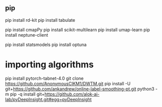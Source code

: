 ## pip
pip install rd-kit
pip install tabulate

pip install cmapPy
pip install scikit-multilearn
pip install umap-learn
pip install neptune-client


pip install statsmodels
pip install optuna

# importing algorithms
 
pip install pytorch-tabnet-4.0
git clone https://github.com/AnonymousCIKM1/DWTM.git
pip install -U git+https://github.com/ankandrew/online-label-smoothing-pt.git
python3 -m pip -q install git+https://github.com/alok-ai-lab/pyDeepInsight.git#egg=pyDeepInsight
